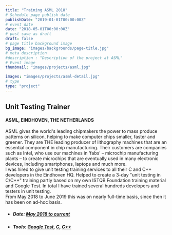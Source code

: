 ```yaml
---
title: "Training ASML 2018"
# Schedule page publish date
publishDate: "2019-01-01T00:00:00Z"
# event date
date: "2018-05-01T00:00:00Z"
# post save as draft
draft: false
# page title background image
bg_image: "images/backgrounds/page-title.jpg"
# meta description
#description : "Description of the project at ASML"
# Event image
thumbnail: "images/projects/asml.jpg"

images: "images/projects/asml-detail.jpg"
# type
type: "project"
---
```



## Unit Testing Trainer

#### ASML, EINDHOVEN, THE NETHERLANDS

ASML gives the world's leading chipmakers the power to mass produce patterns on silicon, helping to make computer chips smaller, faster and greener. They are THE leading producer of lithography machines that are an essential component in chip manufacturing.  Their customers are companies such as Intel, who use our machines in ‘fabs’ – microchip manufacturing plants – to create microchips that are eventually used in many electronic devices, including smartphones, laptops and much more.  
I was hired to give unit testing training services to all their C and C++ developers in the Eindhoven HQ. Helped to create a 3-day "unit testing in C/C++" training partly based on my own ISTQB Foundation training material and Google Test.  In total I have trained several hundreds developers and testers in unit testing.  
From May 2018 to June 2019 this was on nearly full-time basis, since then it has been on ad-hoc basis.

*   ##### Date: [May 2018 to current](https://www.asml.com)

*   ##### Tools: [Google Test](https://github.com/google/googletest), [C](https://en.wikipedia.org/wiki/C_(programming_language)), [C++](https://en.wikipedia.org/wiki/C%2B%2B)
